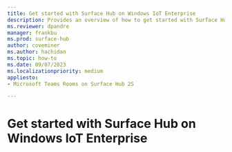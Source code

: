 ```yaml
---
title: Get started with Surface Hub on Windows IoT Enterprise
description: Provides an overview of how to get started with Surface Hub on Windows IoT Enterprise. 
ms.reviewer: dpandre
manager: frankbu
ms.prod: surface-hub
author: coveminer
ms.author: hachidan
ms.topic: how-to
ms.date: 09/07/2023
ms.localizationpriority: medium
appliesto:
- Microsoft Teams Rooms on Surface Hub 2S

---
```


# Get started with Surface Hub on Windows IoT Enterprise

